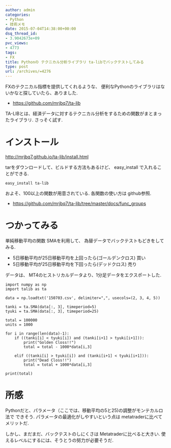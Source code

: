 ```yaml
---
author: admin
categories:
- Python
- 技術メモ
date: 2015-07-04T14:38:00+00:00
dsq_thread_id:
- 3.9042673e+09
pvc_views:
- 4773
tags:
- FX
title: Pythonの テクニカル分析ライブラリ ta-libでバックテストしてみる
type: post
url: /archives/=4276
---
```


FXのテクニカル指標を提供してくれるような、
便利なPythonのライブラリはないかなと探していたら、ありました.

-   <https://github.com/mrjbq7/ta-lib>

TA-LIBとは、経済データに対するテクニカル分析をするための関数がまとまっ
たライブラリ. さっそく試す.

インストール
============

<http://mrjbq7.github.io/ta-lib/install.html>

tarをダウンロードして、ビルドする方法もあるけど、 easy\_install
で入れることができる.

``` {.commonlisp}
easy_install ta-lib
```

およそ、100以上の関数が用意されている. 各関数の使い方は github参照.

-   <https://github.com/mrjbq7/ta-lib/tree/master/docs/func_groups>

つかってみる
============

単純移動平均の関数 SMAを利用して、
為替データでバックテストもどきをしてみる.

-   5日移動平均が25日移動平均を上回ったら(ゴールデンクロス) 買い
-   5日移動平均が25日移動平均を下回ったら(デッドクロス) 売り

データは、 MT4のヒストリカルデータより、1分足データをエクスポートした.

``` {.python}
import numpy as np
import talib as ta

data = np.loadtxt('150703.csv', delimiter=",", usecols=(2, 3, 4, 5))

tanki = ta.SMA(data[:, 3], timeperiod=5)
tyuki = ta.SMA(data[:, 3], timeperiod=25)

total = 100000
units = 1000

for i in range(len(data)-1):
    if ((tanki[i] < tyuki[i]) and (tanki[i+1] > tyuki[i+1])):
        print("Golden Closs!!")
        total = total - 1000*data[i,3]

    elif ((tanki[i] > tyuki[i]) and (tanki[i+1] < tyuki[i+1])):
        print("Dead Closs!!")
        total = total + 1000*data[i,3]

print(total)
```

所感
====

Pythonだと、パラメータ（ここでは、移動平均の5と25)の調整がモンテカルロ法で
できそう. パラメータの最適化がしやすいという点は
metatraderに比べてメリットだ.

しかし、まだまだ、バックテストのしにくさは Metatraderに比べると大きい.
使えるレベルにするには、そうとうの努力が必要そうだ.
